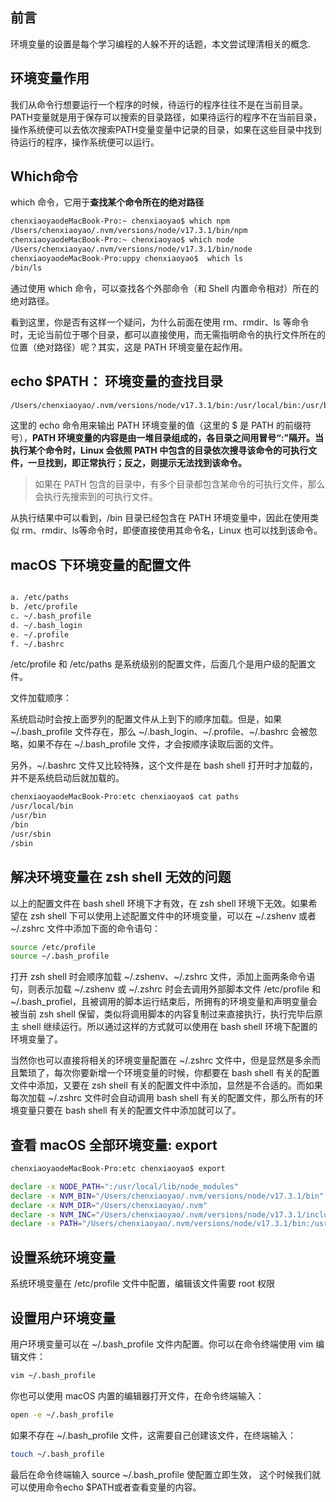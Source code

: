 ## 前言

环境变量的设置是每个学习编程的人躲不开的话题，本文尝试理清相关的概念.

## 环境变量作用
我们从命令行想要运行一个程序的时候，待运行的程序往往不是在当前目录。
PATH变量就是用于保存可以搜索的目录路径，如果待运行的程序不在当前目录，操作系统便可以去依次搜索PATH变量变量中记录的目录，如果在这些目录中找到待运行的程序，操作系统便可以运行。


## Which命令

which 命令，它用于**查找某个命令所在的绝对路径**

```sh
chenxiaoyaodeMacBook-Pro:~ chenxiaoyao$ which npm
/Users/chenxiaoyao/.nvm/versions/node/v17.3.1/bin/npm
chenxiaoyaodeMacBook-Pro:~ chenxiaoyao$ which node
/Users/chenxiaoyao/.nvm/versions/node/v17.3.1/bin/node
chenxiaoyaodeMacBook-Pro:uppy chenxiaoyao$  which ls
/bin/ls
```

通过使用 which 命令，可以查找各个外部命令（和 Shell 内置命令相对）所在的绝对路径。

看到这里，你是否有这样一个疑问，为什么前面在使用 rm、rmdir、ls 等命令时，无论当前位于哪个目录，都可以直接使用，而无需指明命令的执行文件所在的位置（绝对路径）呢？其实，这是 PATH 环境变量在起作用。

## echo $PATH： 环境变量的查找目录

```sh
/Users/chenxiaoyao/.nvm/versions/node/v17.3.1/bin:/usr/local/bin:/usr/bin:/bin:/usr/sbin:/sbin
```

这里的 echo 命令用来输出 PATH 环境变量的值（这里的 $ 是 PATH 的前缀符号），**PATH 环境变量的内容是由一堆目录组成的，各目录之间用冒号“:”隔开。当执行某个命令时，Linux 会依照 PATH 中包含的目录依次搜寻该命令的可执行文件，一旦找到，即正常执行；反之，则提示无法找到该命令。**

> 如果在 PATH 包含的目录中，有多个目录都包含某命令的可执行文件，那么会执行先搜索到的可执行文件。

从执行结果中可以看到，/bin 目录已经包含在 PATH 环境变量中，因此在使用类似 rm、rmdir、ls等命令时，即便直接使用其命令名，Linux 也可以找到该命令。

## macOS 下环境变量的配置文件
```sh

a. /etc/paths
b. /etc/profile
c. ~/.bash_profile
d. ~/.bash_login
e. ~/.profile
f. ~/.bashrc
```

/etc/profile 和 /etc/paths 是系统级别的配置文件，后面几个是用户级的配置文件。

文件加载顺序：

系统启动时会按上面罗列的配置文件从上到下的顺序加载。但是，如果 ~/.bash_profile 文件存在，那么 ~/.bash_login、~/.profile、~/.bashrc 会被忽略，如果不存在 ~/.bash_profile 文件，才会按顺序读取后面的文件。

另外，~/.bashrc 文件又比较特殊，这个文件是在 bash shell 打开时才加载的，并不是系统启动后就加载的。


```sh
chenxiaoyaodeMacBook-Pro:etc chenxiaoyao$ cat paths
/usr/local/bin
/usr/bin
/bin
/usr/sbin
/sbin
```

## 解决环境变量在 zsh shell 无效的问题

以上的配置文件在 bash shell 环境下才有效，在 zsh shell 环境下无效。如果希望在 zsh shell 下可以使用上述配置文件中的环境变量，可以在 ~/.zshenv 或者 ~/.zshrc 文件中添加下面的命令语句：

```sh
source /etc/profile
source ~/.bash_profile
```

打开 zsh shell 时会顺序加载 ~/.zshenv、~/.zshrc 文件，添加上面两条命令语句，则表示加载 ~/.zshenv 或 ~/.zshrc 时会去调用外部脚本文件 /etc/profile 和 ~/.bash_profiel，且被调用的脚本运行结束后，所拥有的环境变量和声明变量会被当前 zsh shell 保留，类似将调用脚本的内容复制过来直接执行，执行完毕后原主 shell 继续运行。所以通过这样的方式就可以使用在 bash shell 环境下配置的环境变量了。

当然你也可以直接将相关的环境变量配置在 ~/.zshrc 文件中，但是显然是多余而且繁琐了，每次你要新增一个环境变量的时候，你都要在 bash shell 有关的配置文件中添加，又要在 zsh shell 有关的配置文件中添加，显然是不合适的。而如果每次加载 ~/.zshrc 文件时会自动调用 bash shell 有关的配置文件，那么所有的环境变量只要在 bash shell 有关的配置文件中添加就可以了。

## 查看 macOS 全部环境变量: export

```sh
chenxiaoyaodeMacBook-Pro:etc chenxiaoyao$ export

declare -x NODE_PATH=":/usr/local/lib/node_modules"
declare -x NVM_BIN="/Users/chenxiaoyao/.nvm/versions/node/v17.3.1/bin"
declare -x NVM_DIR="/Users/chenxiaoyao/.nvm"
declare -x NVM_INC="/Users/chenxiaoyao/.nvm/versions/node/v17.3.1/include/node"
declare -x PATH="/Users/chenxiaoyao/.nvm/versions/node/v17.3.1/bin:/usr/local/bin:/usr/bin:/bin:/usr/sbin:/sbin"
```

## 设置系统环境变量

系统环境变量在 /etc/profile 文件中配置，编辑该文件需要 root 权限

## 设置用户环境变量

用户环境变量可以在 ~/.bash_profile 文件内配置。你可以在命令终端使用 vim 编辑文件：

```sh
vim ~/.bash_profile

```

你也可以使用 macOS 内置的编辑器打开文件，在命令终端输入：

```sh
open -e ~/.bash_profile
```

如果不存在 ~/.bash_profile 文件，这需要自己创建该文件，在终端输入：

```sh
touch ~/.bash_profile
```

最后在命令终端输入 source ~/.bash_profile 使配置立即生效，
这个时候我们就可以使用命令echo $PATH或者查看变量的内容。